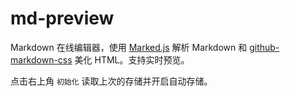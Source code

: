 # md-preview

Markdown 在线编辑器，使用 [Marked.js](https://github.com/markedjs/marked) 解析 Markdown 和 [github-markdown-css](https://github.com/sindresorhus/github-markdown-css) 美化 HTML。支持实时预览。

点击右上角 `初始化` 读取上次的存储并开启自动存储。
